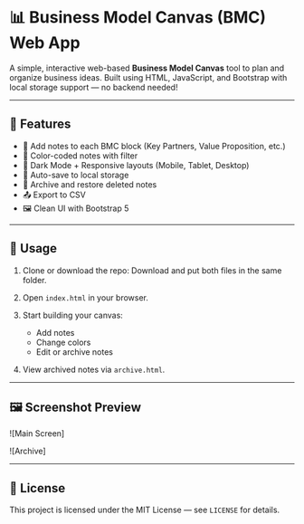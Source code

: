 ﻿# 📊 Business Model Canvas (BMC) Web App

A simple, interactive web-based **Business Model Canvas** tool to plan and organize business ideas. Built using HTML, JavaScript, and Bootstrap with local storage support — no backend needed!

---

## 🌟 Features

- 🧱 Add notes to each BMC block (Key Partners, Value Proposition, etc.)
- 🎨 Color-coded notes with filter
- 🌙 Dark Mode + Responsive layouts (Mobile, Tablet, Desktop)
- 💾 Auto-save to local storage
- 📁 Archive and restore deleted notes
- 📤 Export to CSV
- 🖼️ Clean UI with Bootstrap 5

---

## 🚀 Usage

1. Clone or download the repo:
Download and put both files in the same folder. 

2. Open `index.html` in your browser.

3. Start building your canvas:
   - Add notes
   - Change colors
   - Edit or archive notes

4. View archived notes via `archive.html`.

---


## 🖼️ Screenshot Preview

![Main Screen]


![Archive]

---

## 📝 License

This project is licensed under the MIT License — see `LICENSE` for details.

